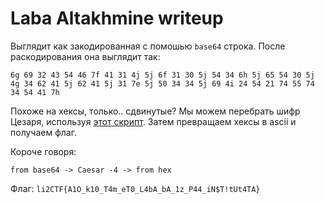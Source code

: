 # Laba Altakhmine writeup
Выглядит как закодированная с помошью `base64` строка. После раскодирования она выглядит так:

```
6g 69 32 43 54 46 7f 41 31 4j 5j 6f 31 30 5j 54 34 6h 5j 65 54 30 5j 4g 34 62 41 5j 62 41 5j 31 7e 5j 50 34 34 5j 69 4i 24 54 21 74 55 74 34 54 41 7h
```

Похоже на хексы, только.. сдвинутые? Мы можем перебрать шифр Цезаря, используя [этот скрипт](solve.py). Затем превращаем хексы в ascii и получаем флаг.

Короче говоря:
```
from base64 -> Caesar -4 -> from hex
```

Флаг: `li2CTF{A1O_k10_T4m_eT0_L4bA_bA_1z_P44_iN$T!tUt4TA}`
